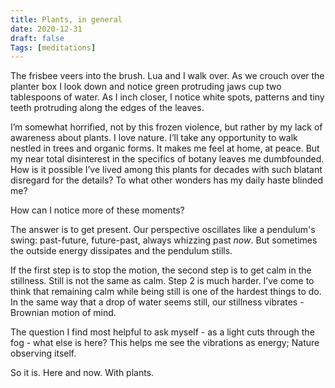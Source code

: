 ```yaml
---
title: Plants, in general
date: 2020-12-31
draft: false
Tags: [meditations]
---
```

The frisbee veers into the brush. Lua and I walk over. As we crouch over the planter box I look down and notice green protruding jaws cup two tablespoons of water. As I inch closer, I notice white spots, patterns and tiny teeth protruding along the edges of the leaves.

I’m somewhat horrified, not by this frozen violence, but rather by my lack of awareness about plants. I love nature. I’ll take any opportunity to walk nestled in trees and organic forms. It makes me feel at home, at peace. But my near total disinterest in the specifics of botany leaves me dumbfounded. How is it possible I’ve lived among this plants for decades with such blatant disregard for the details? To what other wonders has my daily haste blinded me?

How can I notice more of these moments? 

The answer is to get present. Our perspective oscillates like a pendulum's swing: past-future, future-past, always whizzing past *now*. But sometimes the outside energy dissipates and the pendulum stills. 

If the first step is to stop the motion, the second step is to get calm in the stillness. Still is not the same as calm. Step 2 is much harder. I’ve come to think that remaining calm while being still is one of the hardest things to do. In the same way that a drop of water seems still, our stillness vibrates - Brownian motion of mind. 

The question I find most helpful to ask myself - as a light cuts through the fog - what else is here? This helps me see the vibrations as energy; Nature observing itself.

So it is. Here and now. With plants. 
